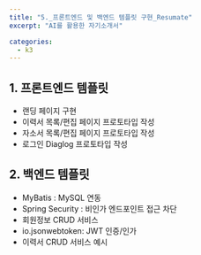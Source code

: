 ```yaml
---
title: "5._프론트엔드 및 백엔드 템플릿 구현_Resumate"
excerpt: "AI를 활용한 자기소개서"

categories:
  - k3
---
```

## 1. 프론트엔드 템플릿
- 랜딩 페이지 구현
- 이력서 목록/편집 페이지 프로토타입 작성
- 자소서 목록/편집 페이지 프로토타입 작성
- 로그인 Diaglog 프로토타입 작성

## 2. 백엔드 템플릿
- MyBatis : MySQL 연동
- Spring Security : 비인가 엔드포인트 접근 차단
- 회원정보 CRUD 서비스
- io.jsonwebtoken: JWT 인증/인가
- 이력서 CRUD 서비스 예시
